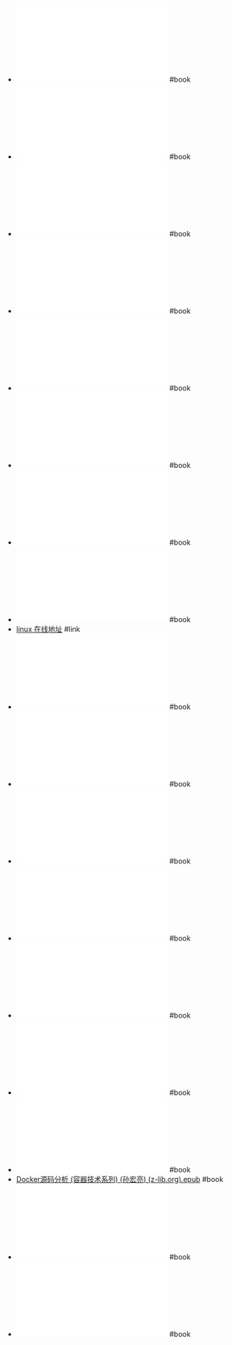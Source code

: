 - ![深入理解计算机系统（原书第三版） (未知) (z-lib.org).pdf](../assets/深入理解计算机系统（原书第三版）_(未知)_(z-lib.org)_1653292204568_0.pdf) #book
- ![[追踪Linux.TCP／IP代码运行：基于2.6内核].pdf](../assets/[追踪Linux.TCP／IP代码运行：基于2.6内核]_1650692133217_0.pdf) #book
- ![588632 理解Unix进程 .pdf](../assets/588632_理解Unix进程_1650692148653_0.pdf) #book
- ![理解了实现再谈网络性能.pdf](../assets/理解了实现再谈网络性能_1650692167237_0.pdf) #book
- ![深入理解linux内核（中文第三版）.pdf](../assets/深入理解linux内核（中文第三版）_1650692205151_0.pdf) #book
- ![深入理解Linux网络技术内幕 ChristianBenvenuti 夏安等.pdf](../assets/深入理解Linux网络技术内幕_ChristianBenvenuti_夏安等_1650692212179_0.pdf) #book
- ![Linux 内核揭秘（中文版）.pdf](../assets/Linux_内核揭秘（中文版）_1650692245921_0.pdf) #book
- ![Linux 就该这么学.pdf](../assets/Linux_就该这么学_1650692261695_0.pdf) #book
- [linux 在线地址](https://elixir.bootlin.com/linux) #link
- ![跟我一起写makefile.pdf](../assets/跟我一起写makefile_1651558697718_0.pdf) #book
- ![UNIX编程艺术.pdf](../assets/UNIX编程艺术_1651558717652_0.pdf) #book
- ![UNIX网络编程卷1：套接字API.pdf](../assets/UNIX网络编程卷1：套接字API_1651558729199_0.pdf) #book
- ![UNIX环境高级编程(第三版).pdf](../assets/UNIX环境高级编程(第三版)_1651558735616_0.pdf) #book
- ![UNIX网络编程卷2：进程间通信.pdf](../assets/UNIX网络编程卷2：进程间通信_1651558743957_0.pdf) #book
- ![Linux内核设计与实现（第三版）.pdf](../assets/Linux内核设计与实现（第三版）_1651558755582_0.pdf) #book
- ![自己动手写Docker (陈显鹭，王炳燊，秦妤嘉) (z-lib.org).pdf](../assets/自己动手写Docker_(陈显鹭，王炳燊，秦妤嘉)_(z-lib.org)_1652162722889_0.pdf) #book
- [Docker源码分析 (容器技术系列) (孙宏亮) (z-lib.org).epub](../assets/Docker源码分析_(容器技术系列)_(孙宏亮)_(z-lib.org)_1652162763982_0.epub) #book
- ![Linux C编程一站式学习.pdf](../assets/Linux_C编程一站式学习_1652771709899_0.pdf) #book
- ![[追踪Linux.TCP／IP代码运行：基于2.6内核].pdf](../assets/[追踪Linux.TCP／IP代码运行：基于2.6内核]_1652771919846_0.pdf) #book